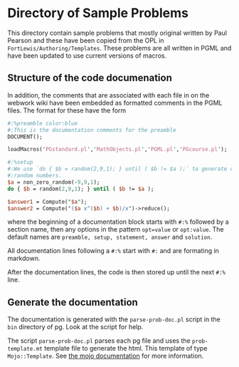 # Directory of Sample Problems

This directory contain sample problems that mostly original written by Paul Pearson and these have been copied from the
OPL in `FortLewis/Authoring/Templates`. These problems are all written in PGML and have been updated to use current
versions of macros.

## Structure of the code documenation

In addition, the comments that are associated with each file in on the webwork wiki have been embedded as formatted
comments in the PGML files. The format for these have the form

```perl
#:%preamble color:blue
#:This is the documentation comments for the preamble
DOCUMENT();

loadMacros('PGstandard.pl','MathObjects.pl','PGML.pl','PGcourse.pl');

#:%setup
#:We use `do { $b = random(2,9,1); } until ( $b != $a );` to generate distinct
#:random numbers.
$a = non_zero_random(-9,9,1);
do { $b = random(2,9,1); } until ( $b != $a );

$answer1 = Compute("$a");
$answer2 = Compute("($a x^($b) + $b)/x")->reduce();
```

where the beginning of a documentation block starts with `#:%` followed by a section name, then any options in the
pattern `opt=value` or `opt:value`. The default names are `preamble, setup, statement, answer` and `solution`.

All documentation lines following a `#:%` start with `#:` and are formating in markdown.

After the documentation lines, the code is then stored up until the next `#:%` line.

## Generate the documentation

The documentation is generated with the `parse-prob-doc.pl` script in the `bin` directory of pg.  Look at the script for
help.

The script `parse-prob-doc.pl` parses each pg file and uses the `prob-template.mt` template file to generate the html.
This template of type `Mojo::Template`.  See [the mojo documentation](https://docs.mojolicious.org/Mojo/Template) for
more information.
